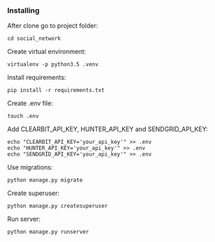 ### Installing

After clone go to project folder:

```
cd social_network
```

Create virtual environment:
```
virtualenv -p python3.5 .venv
```

Install requirements:
```
pip install -r requirements.txt
```
Create .env file:
```
touch .env
```
Add CLEARBIT_API_KEY, HUNTER_API_KEY and SENDGRID_API_KEY:
```
echo "CLEARBIT_API_KEY='your_api_key'" >> .env
echo "HUNTER_API_KEY='your_api_key'" >> .env
echo "SENDGRID_API_KEY='your_api_key'" >> .env
```

Use migrations:
```
python manage.py migrate
```

Create superuser:
```
python manage.py createsuperuser
```

Run server:
```
python manage.py runserver